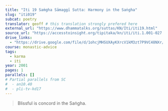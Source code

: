 ```yaml
---
title: "Iti 19 Saṁgha Sāmaggī Sutta: Harmony in the Saṅgha"
slug: "iti019"
subcat: poetry
translator: geoff # this translation strongly prefered here
external_url: "https://www.dhammatalks.org/suttas/KN/Iti/iti19.html"
source_url: "https://accesstoinsight.org/tipitaka/kn/iti/iti.1.001-027.than.html#iti-019"
drive_links:
  - "https://drive.google.com/file/d/1ohcjMHSUXAyKXrcV1kM3zt7P9VC48NXr/view?usp=drivesdk"
course: monastic-advice
tags:
  - karma
  - iti
year: 2001
pages: 1
parallels: []
# Partial parallels from SC
#  - an10.40
#  - pli-tv-kd17
---
```


> Blissful is concord in the Saṅgha.
